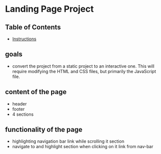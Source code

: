 # Landing Page Project

## Table of Contents

* [Instructions](#instructions)

## goals

* convert the project from a static project to an interactive one. This will require modifying the HTML and CSS files, but primarily the JavaScript file.

## content of the page

* header
* footer
* 4 sections
## functionality of the page

 * highlighting navigation bar link while scrolling it section
 * navigate to and highlight section when clicking on it link from nav-bar